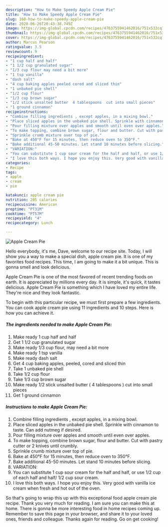 ```yaml
---
description: "How to Make Speedy Apple Cream Pie"
title: "How to Make Speedy Apple Cream Pie"
slug: 160-how-to-make-speedy-apple-cream-pie
date: 2020-06-26T20:43:38.749Z
image: https://img-global.cpcdn.com/recipes/4763755941462016/751x532cq70/apple-cream-pie-recipe-main-photo.jpg
thumbnail: https://img-global.cpcdn.com/recipes/4763755941462016/751x532cq70/apple-cream-pie-recipe-main-photo.jpg
cover: https://img-global.cpcdn.com/recipes/4763755941462016/751x532cq70/apple-cream-pie-recipe-main-photo.jpg
author: Marcus Pearson
ratingvalue: 3.5
reviewcount: 9
recipeingredient:
- "1 cup half and half"
- "1 1/2 cup granulated sugar"
- "1/3 cup flour may need a bit more"
- "1 tsp vanilla"
- "dash salt"
- "4 cup baking apples peeled cored and sliced thin"
- "1 unbaked pie shell"
- "1/2 cup flour"
- "1/3 cup brown sugar"
- "1/2 stick unsalted butter  4 tablespoons  cut into small pieces"
- "1 ground cinnamon"
recipeinstructions:
- "Combine filling ingredients , except apples, in a mixing bowl."
- "Place sliced apples in the unbaked pie shell. Sprinkle with cinnamon to taste. Can add nutmeg if desired."
- "Pour filling mixture over apples and smooth until even over apples."
- "To make topping, combine brown sugar, flour and butter. Cut with pastry cutter or 2 knives until crumbly."
- "Sprinkle crumb mixture over top of pie."
- "Bake at 450°F for 15 minutes, then reduce oven to 350°F."
- "Bake additional 45-50 minutes. Let stand 10 minutes before slicing."
- "VARIATION:"
- "You can substitute 1 cup sour cream for the half and half, or use 1/2 cup of each half and half/ 1/2 cup sour cream."
- "I love this both ways. I hope you enjoy this. Very good with vanilla ice cream when fresh and hot out of the oven."
categories:
- Recipe
tags:
- apple
- cream
- pie

katakunci: apple cream pie 
nutrition: 205 calories
recipecuisine: American
preptime: "PT31M"
cooktime: "PT57M"
recipeyield: "4"
recipecategory: Lunch

---
```



![Apple Cream Pie](https://img-global.cpcdn.com/recipes/4763755941462016/751x532cq70/apple-cream-pie-recipe-main-photo.jpg)

Hello everybody, it's me, Dave, welcome to our recipe site. Today, I will show you a way to make a special dish, apple cream pie. It is one of my favorites food recipes. This time, I am going to make it a bit unique. This is gonna smell and look delicious.



Apple Cream Pie is one of the most favored of recent trending foods on earth. It is appreciated by millions every day. It is simple, it's quick, it tastes delicious. Apple Cream Pie is something which I have loved my entire life. They're nice and they look fantastic.


To begin with this particular recipe, we must first prepare a few ingredients. You can cook apple cream pie using 11 ingredients and 10 steps. Here is how you can achieve it.

<!--inarticleads1-->

##### The ingredients needed to make Apple Cream Pie:

1. Make ready 1 cup half and half
1. Get 1 1/2 cup granulated sugar
1. Make ready 1/3 cup flour, may need a bit more
1. Make ready 1 tsp vanilla
1. Make ready dash salt
1. Get 4 cup baking apples, peeled, cored and sliced thin
1. Take 1 unbaked pie shell
1. Take 1/2 cup flour
1. Take 1/3 cup brown sugar
1. Make ready 1/2 stick unsalted butter ( 4 tablespoons ) cut into small pieces
1. Get 1 ground cinnamon




<!--inarticleads2-->

##### Instructions to make Apple Cream Pie:

1. Combine filling ingredients , except apples, in a mixing bowl.
1. Place sliced apples in the unbaked pie shell. Sprinkle with cinnamon to taste. Can add nutmeg if desired.
1. Pour filling mixture over apples and smooth until even over apples.
1. To make topping, combine brown sugar, flour and butter. Cut with pastry cutter or 2 knives until crumbly.
1. Sprinkle crumb mixture over top of pie.
1. Bake at 450°F for 15 minutes, then reduce oven to 350°F.
1. Bake additional 45-50 minutes. Let stand 10 minutes before slicing.
1. VARIATION:
1. You can substitute 1 cup sour cream for the half and half, or use 1/2 cup of each half and half/ 1/2 cup sour cream.
1. I love this both ways. I hope you enjoy this. Very good with vanilla ice cream when fresh and hot out of the oven.




So that's going to wrap this up with this exceptional food apple cream pie recipe. Thank you very much for reading. I am sure you can make this at home. There is gonna be more interesting food in home recipes coming up. Remember to save this page in your browser, and share it to your loved ones, friends and colleague. Thanks again for reading. Go on get cooking!
